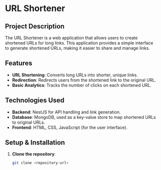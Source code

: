 # URL Shortener

## Project Description
The URL Shortener is a web application that allows users to create shortened URLs for long links. This application provides a simple interface to generate shortened URLs, making it easier to share and manage links.

## Features
- **URL Shortening**: Converts long URLs into shorter, unique links.
- **Redirection**: Redirects users from the shortened link to the original URL.
- **Basic Analytics**: Tracks the number of clicks on each shortened URL.

## Technologies Used
- **Backend**: NestJS for API handling and link generation.
- **Database**: MongoDB, used as a key-value store to map shortened URLs to original URLs.
- **Frontend**: HTML, CSS, JavaScript (for the user interface).

## Setup & Installation
1. **Clone the repository**:
   ```bash
   git clone <repository-url>